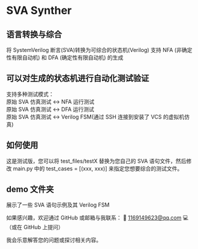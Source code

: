 # SVA Synther

## 语言转换与综合

将 SystemVerilog 断言(SVA)转换为可综合的状态机(Verilog)
支持 NFA (非确定性有限自动机) 和 DFA (确定性有限自动机) 的生成

## 可以对生成的状态机进行自动化测试验证
支持多种测试模式：  
原始 SVA 仿真测试 <-> NFA 运行测试  
原始 SVA 仿真测试 <-> DFA 运行测试  
原始 SVA 仿真测试 <-> Verilog FSM(通过 SSH 连接到安装了 VCS 的虚拟机仿真)  

## 如何使用

这是测试版，您可以将 test_files/testX 替换为您自己的 SVA 语句文件，然后修改 main.py 中的 test_cases = [(xxx, xxx)] 来指定您想要综合的测试文件。  

## demo 文件夹  

展示了一些 SVA 语句示例及其 Verilog FSM  

如果感兴趣，欢迎通过 GitHub 或邮箱与我联系：
📧 1169149623@qq.com
💻（或在 GitHub 上提问）

我会乐意解答您的问题或探讨相关内容。